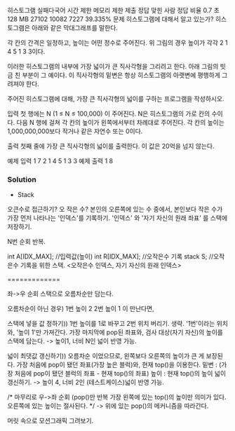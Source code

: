히스토그램 실패다국어
시간 제한	메모리 제한	제출	정답	맞힌 사람	정답 비율
0.7 초	128 MB	27102	10082	7227	39.335%
문제
히스토그램에 대해서 알고 있는가? 히스토그램은 아래와 같은 막대그래프를 말한다.



각 칸의 간격은 일정하고, 높이는 어떤 정수로 주어진다. 위 그림의 경우 높이가 각각 2 1 4 5 1 3 3이다.

이러한 히스토그램의 내부에 가장 넓이가 큰 직사각형을 그리려고 한다. 아래 그림의 빗금 친 부분이 그 예이다. 이 직사각형의 밑변은 항상 히스토그램의 아랫변에 평행하게 그려져야 한다.



주어진 히스토그램에 대해, 가장 큰 직사각형의 넓이를 구하는 프로그램을 작성하시오.

입력
첫 행에는 N (1 ≤ N ≤ 100,000) 이 주어진다. N은 히스토그램의 가로 칸의 수이다. 다음 N 행에 걸쳐 각 칸의 높이가 왼쪽에서부터 차례대로 주어진다. 각 칸의 높이는 1,000,000,000보다 작거나 같은 자연수 또는 0이다.

출력
첫째 줄에 가장 큰 직사각형의 넓이를 출력한다. 이 값은 20억을 넘지 않는다.

예제 입력 1 
7
2
1
4
5
1
3
3
예제 출력 1 
8

### Solution
- Stack

오큰수로 접근하기?
오 작은 수?
본인의 오른쪽에 있는 수 중에서, 본인보다 작은 수가 가장 먼저 나타나는 '인덱스'를 기록하기. 
'인덱스' 와 '자기 자신의 원래 좌표' 를 스택에 저장하기.

N번 순회 반복.

int A[IDX_MAX];	//입력값(높이)
int R[IDX_MAX];	//오작은수 기록
stack<Node> S;	//오작은수 기록을 위한 스택. <오작은수 인덱스, 자기 자신의 원래 인덱스>

=============

좌->우 순회
스택으로 오름차순만 담는다.

오름차순이 아닌 경우)
1번 높이 2
2번 높이 1
이 만난다면,

스택에 넣을 값 정하기))
1번 높이를 1로 바꾸고 2번 위치 버리기. 생략.
'1번'이라는 위치와, '높이 1'만 가져간다.
가장 마지막에 pop된 좌표와, 검사 대상(자기 자신)의 높이를 스택에 담는다.
-> 높이1, 너비 N인 넓이 반영 가능.

넓이 최댓값 갱신하기))
오름차순 이었으므로, 왼쪽보다 오른쪽의 높이가 큰 게 보장된다. 가장 처음에 pop이 됐던 좌표(가장 높은 블럭)와, 현재 top()을 이용한다.
밑변 : (가장 처음에 pop이 됐던 블럭의 좌표 - 현재 top()의 좌표)
높이 : 현재 top()의 높이
넓이 갱신하기.
-> 높이 4, 너비 2인 (테스트케이스)넓이 반영 가능.


/*
마무리로 우->좌 순회 (pop()만 반복
가장 왼쪽에 있는 top()의 높이만 의미가 있다. 오른쪽에 있는 높이는 절사된다.
*/ -> 위에 있는 pop()의 메커니즘을 따라간다.

머릿 속으로 모션그래픽 그려보기.

